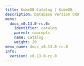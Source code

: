 ```yaml
---
title: KubeDB Catalog | KubeDB
description: Database Version CRD
menu:
  docs_v0.13.0-rc.0:
    identifier: catalog
    parent: concepts
    name: Catalog
    weight: 20
menu_name: docs_v0.13.0-rc.0
info:
  version: v0.13.0-rc.0
---
```


